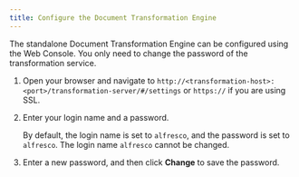 ```yaml
---
title: Configure the Document Transformation Engine
---
```


The standalone Document Transformation Engine can be configured using the Web Console. You only need to change the password of the transformation service.

1. Open your browser and navigate to `http://<transformation-host>:<port>/transformation-server/#/settings` or `https://` if you are using SSL.

2. Enter your login name and a password.

    By default, the login name is set to `alfresco`, and the password is set to `alfresco`. The login name `alfresco` cannot be changed.

3. Enter a new password, and then click **Change** to save the password.

<!-- WILL NEED ADDING BACK IN FOR 3.2.1
4. To set up SSL with the Document Transformation Engine, update or replace the keystore in the default location: `C:\\Program Files (x86)\\TransformationServer\\tomcat\\conf\\.keystore` using the method described in [Configuring SSL for a test environment]({% link content-services/7.2/admin/security.md %}#managealfkeystores).

    See [Managing Alfresco keystores]({% link content-services/7.2/config/repository.md %}#configure-ssl-for-a-test-environment) for more information about keystores.

## Configure the Alfresco Transformation client

There are three ways to configure the Alfresco Transformation client:

* Using the `alfresco-global.properties` file
* Using a JMX client, if you have installed the Oracle Java SE Development Kit (JDK)
* Using the `default-configuration.properties` file

### Transformation timeout considerations

There are a number of timeout settings in Alfresco Content Services that affect the Document Transformation Engine. These are the defaults:

```bash
content.transformer.default.timeoutMs=120000
transformserver.transformationTimeout=300
transformer.timeout.default=300
```

`content.transformer.default.timeoutMs` is the system transformation timeout (set to 120000 milliseconds by default), but the Document Transformation Engine is controlled by `transformserver.transformationTimeout` and `transformer.timeout.default`. This means that with the default settings, Alfresco Content Services stops processing after 120 seconds, whereas the Document Transformation Engine attempts to transform a document for up to 300 seconds and any results returned after 120 seconds are ignored.

Set the following to configure the Document Transformation Engine to stop processing at the same time as the default system transformation timeout:

```bash
transformserver.transformationTimeout=120
transformer.timeout.default=120
```

### Configuration using the `global-properties.file`

You configure the Alfresco Transformation client by adding the relevant properties to the global properties file.

1. Open the `alfresco-global.properties` file.

2. Add the required properties for configuration settings on the Alfresco Transformation client.

3. Save the `alfresco-global.properties` file, and then restart your server.

The following table shows an overview of the available properties:

| Property | Description |
| -------- | ----------- |
|transformserver.aliveCheckTimeout | Sets the timeout for the connection tester in seconds. If the Document Transformation Engine does not answer in this time interval, it is considered to be off line. The default value is `2`. |
| transformserver.test.cronExpression | Sets the cron expression that defines how often the connection tester will check. The default is every 10 seconds: `0/10 * * * * ?` |
| transformserver.disableSSLCertificateValidation | Set this property to true to allow self-signed certificates (that is, it is not issued by an official Cert Authority). The default is `false`.|
| transformserver.username | The user name used to connect to the Document Transformation Engine. **Note:** **Do not change** from the default `alfresco`. |
| transformserver.password | The password used to connect to the Document Transformation Engine. **Note:** **Always change** the password from the default `alfresco`. |
| transformserver.qualityPreference | There are two values for this property. The default is `QUALITY`. {::nomarkdown}<ul><li>QUALITY: optimizes the preview for quality.</li><li>SIZE: optimizes the preview for size. This is interesting if you have a lot of big Office documents, for example, PPT file over 100 MB.</li></ul>{:/} |
| transformserver.transformationTimeout | Sets the time in seconds to wait for the transformation to complete before assuming that it has hung and therefore stop the transformation. If you are transforming very large or complex files, this time can be increased. The default is `300`. |
| transformserver.url | The URL of your Document Transformation Engine (or the network load balancer if you are using more then one transformation engine). Use `https://` if you want to use encrypted communication between the Alfresco Content Services server and the Document Transformation Engine. |
| transformserver.usePDF_A | Use this setting to transform PDF to PDF/A or to keep PDF/A in PDF/A format. The default is `false`. |

In a normal setup, you will always overwrite the `transformserver.password` and `transformserver.url` properties. If you want to use SSL encryption with the default certificate of the transformation engine, make sure that you set `transformserver.disableSSLCertificateValidation=true`.

### Configuration using JMX

The Alfresco Transformation client configuration parameters are exposed as JMX MBeans, which means that you can view and set the parameters using a JMX client.

See [Using a JMX client to change settings dynamically]({% link content-services/7.2/config/index.md %}#using-jmx-client-to-change-settings-dynamically) for instructions on how to connect a JMX client to your server.

### Configuration using the default configuration properties file

You can configure timeout values in the Alfresco Transformation client by adding the relevant properties to the transformation engine configuration file in `C:\\Program Files (x86)\\TransformationServer\\tomcat\\webapps\\transformation-server\\WEB-INF\\classes\\default-configuration.properties`.

Use the code sample to set these timeouts:

```bash
# transformer timeout in seconds
transformer.timeout.default=300
transformer.timeout.word = ${transformer.timeout.default}
transformer.timeout.excel = ${transformer.timeout.default}
transformer.timeout.powerpoint = ${transformer.timeout.default}
```
-->

